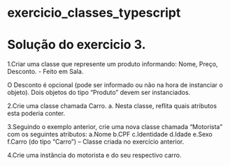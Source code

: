 # exercicio_classes_typescript
# Solução do exercicio 3.
1.Criar uma classe que represente um produto informando: Nome, Preço, Desconto. - Feito em Sala. 

O Desconto é opcional (pode ser informado ou não na hora de instanciar o objeto). Dois objetos do tipo “Produto” devem ser instanciados.

2.Crie uma classe chamada Carro. 
a. Nesta classe, reflita quais atributos esta poderia conter.

3.Seguindo o exemplo anterior, crie uma nova classe chamada “Motorista” com os seguintes atributos:
a.Nome
b.CPF
c.Identidade
d.Idade
e.Sexo
f.Carro (do tipo “Carro”) – Classe criada no exercício anterior.

4.Crie uma instância do motorista e do seu respectivo carro.
